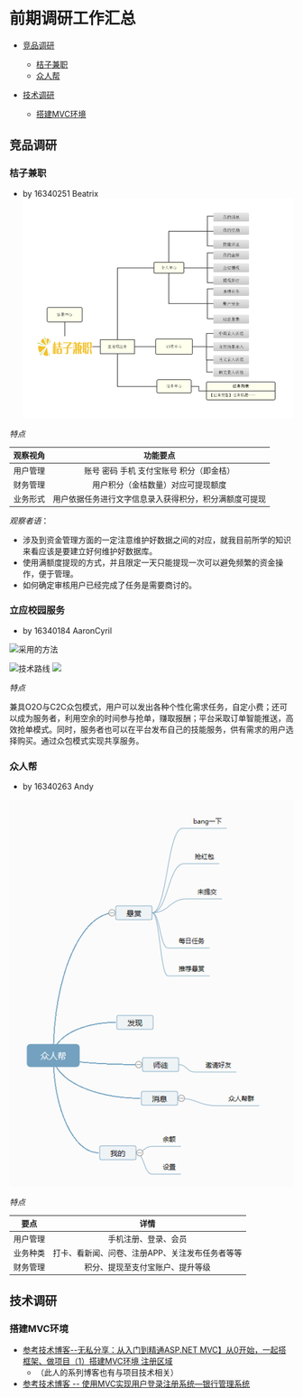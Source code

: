 # 前期调研工作汇总
- [竞品调研](#竞品调研)
  - [桔子兼职](#桔子兼职) 
  - [众人帮](#众人帮) 

- [技术调研](#技术调研)
  - [搭建MVC环境](#搭建MVC环境)

  

## 竞品调研

### 桔子兼职
 - by 16340251 Beatrix
![桔子兼职功能图](images/OrangeJob.png)

*特点*

|观察视角|功能要点|
|:---:|:---:|
|用户管理|账号 密码 手机 支付宝账号 积分（即金桔）|
|财务管理|用户积分（金桔数量）对应可提现额度|
|业务形式|用户依据任务进行文字信息录入获得积分，积分满额度可提现|

*观察者语*：
  - 涉及到资金管理方面的一定注意维护好数据之间的对应，就我目前所学的知识来看应该是要建立好何维护好数据库。
  - 使用满额度提现的方式，并且限定一天只能提现一次可以避免频繁的资金操作，便于管理。
  - 如何确定审核用户已经完成了任务是需要商讨的。
  
### 立应校园服务  
 - by 16340184 AaronCyril
 
![采用的方法](http://a3.qpic.cn/psb?/V12Yw7W81QAuHz/pEi9x*K*iCEyxb2hJ.o65anf5XD.Vuv6pMuyZqv0UXU!/m/dL4AAAAAAAAAnull&bo=mgKaAAAAAAADByA!&rf=photolist&t=5)

![技术路线](http://a4.qpic.cn/psb?/V12Yw7W81QAuHz/7rjwHrmbXkTMsLnmvQ5V.rbpwsoKQglgQK*FmRfsXVs!/m/dDcBAAAAAAAAnull&bo=8wFXAQAAAAADB4Y!&rf=photolist&t=5)
![](http://a4.qpic.cn/psb?/V12Yw7W81QAuHz/M*8eAKW.Xw3RSDub9yQOWssYWsbPlk3lBX.U1M7fBaw!/m/dL8AAAAAAAAAnull&bo=JAKEAQAAAAADB4E!&rf=photolist&t=5)

*特点*

兼具O2O与C2C众包模式，用户可以发出各种个性化需求任务，自定小费；还可以成为服务者，利用空余的时间参与抢单，赚取报酬；平台采取订单智能推送，高效抢单模式。同时，服务者也可以在平台发布自己的技能服务，供有需求的用户选择购买。通过众包模式实现共享服务。

### 众人帮
 - by 16340263 Andy
 
 ![Alt](images/Andy_investigation.png)
 
 *特点*
 
 |要点|详情|
 |:---:|:---:|
 |用户管理|手机注册、登录、会员|
 |业务种类|打卡、看新闻、问卷、注册APP、关注发布任务者等等|
 |财务管理|积分、提现至支付宝账户、提升等级|
 
## 技术调研

### 搭建MVC环境

 - [参考技术博客--无私分享：从入门到精通ASP.NET MVC】从0开始，一起搭框架、做项目（1）搭建MVC环境 注册区域 ](https://www.cnblogs.com/yuangang/p/5472798.html)
   - （此人的系列博客也有与项目技术相关） 
 - [参考技术博客 -- 使用MVC实现用户登录注册系统—银行管理系统](https://blog.csdn.net/aA518189/article/details/78858323)
